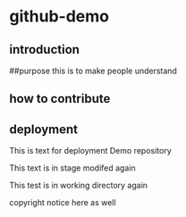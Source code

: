 # github-demo
## introduction
##purpose
this is to make people understand
## how to contribute
## deployment

This is text for deployment
Demo repository 

This text is in stage modifed again

This test is in working directory again

copyright notice here as well